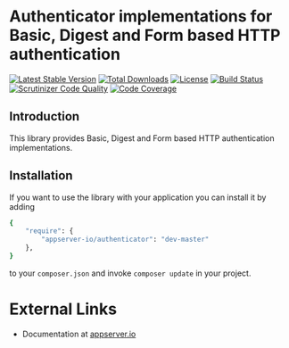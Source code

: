 # Authenticator implementations for Basic, Digest and Form based HTTP authentication

[![Latest Stable Version](https://img.shields.io/packagist/v/appserver-io/authenticator.svg?style=flat-square)](https://packagist.org/packages/appserver-io/authenticator) 
 [![Total Downloads](https://img.shields.io/packagist/dt/appserver-io/authenticator.svg?style=flat-square)](https://packagist.org/packages/appserver-io/authenticator)
 [![License](https://img.shields.io/packagist/l/appserver-io/authenticator.svg?style=flat-square)](https://packagist.org/packages/appserver-io/authenticator)
 [![Build Status](https://img.shields.io/travis/appserver-io/authenticator/master.svg?style=flat-square)](http://travis-ci.org/appserver-io/authenticator)
 [![Scrutinizer Code Quality](https://img.shields.io/scrutinizer/g/appserver-io/authenticator/master.svg?style=flat-square)](https://scrutinizer-ci.com/g/appserver-io/authenticator/?branch=master)
 [![Code Coverage](https://img.shields.io/scrutinizer/coverage/g/appserver-io/authenticator/master.svg?style=flat-square)](https://scrutinizer-ci.com/g/appserver-io/authenticator/?branch=master)

## Introduction

This library provides Basic, Digest and Form based HTTP authentication implementations.

## Installation

If you want to use the library with your application you can install it by adding

```sh
{
    "require": {
        "appserver-io/authenticator": "dev-master"
    },
}
```

to your ```composer.json``` and invoke ```composer update``` in your project.

# External Links

* Documentation at [appserver.io](http://docs.appserver.io)
